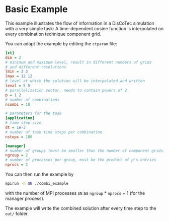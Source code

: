 # Basic Example

This example illustrates the flow of information in a DisCoTec simulation with
a very simple task: A time-dependent cosine function is interpolated on every
combination technique component grid.

You can adapt the example by editing the `ctparam` file:

```ini
[ct]
dim = 2
# minimum and maximum level, result in different numbers of grids
# and different resolutions
lmin = 3 3 
lmax = 12 12
# level at which the solution will be interpolated and written
leval = 5 5 
# parallelization vector, needs to contain powers of 2
p = 1 2
# number of combinations
ncombi = 10

# parameters for the task
[application]
# time step size
dt = 1e-3
# number of task time steps per combination
nsteps = 100

[manager]
# number of groups (must be smaller than the number of component grids)
ngroup = 2
# number of processes per group, must be the product of p's entries
nprocs = 2

```

You can then run the example by

```bash
mpirun -n $N ./combi_example
```

with the number of MPI processes `$N`
as `ngroup` * `nprocs` + 1 (for the manager process).

The example will write the combined solution after every time step
to the `out/` folder.
